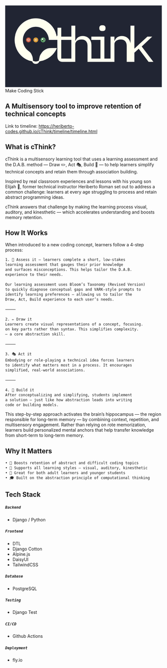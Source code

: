 ![cThink Logo](/timeline/img/cthinkreadme.png)
<br>
Make Coding Stick

## A Multisensory tool to improve retention of technical concepts
Link to timeline: https://heriberto-codes.github.io/cThink/timeline/timeline.html

## What is cThink?
cThink is a multisensory learning tool that uses a learning assessment and the D.A.B. method — Draw ✏️, Act 🎭, Build 🔧 — to help learners simplify technical concepts and retain them through association building.

Inspired by real classroom experiences and lessons with his young son Elijah 👶, former technical instructor Heriberto Roman set out to address a common challenge: learners at every age struggling to process and retain abstract programming ideas.

cThink answers that challenge by making the learning process visual, auditory, and kinesthetic — which accelerates understanding and boosts memory retention.

## How It Works
When introduced to a new coding concept, learners follow a 4-step process:

	1. 🧠 Assess it – learners complete a short, low-stakes 
	learning assessment that gauges their prior knowledge 
	and surfaces misconceptions. This helps tailor the D.A.B.   
	experience to their needs.

	Our learning assessment uses Bloom’s Taxonomy (Revised Version) 
	to quickly diagnose conceptual gaps and VARK-style prompts to 
	identify learning preferences — allowing us to tailor the 
	Draw, Act, Build experience to each user’s needs.

	⸻

	2. ✏️ Draw it
	Learners create visual representations of a concept, focusing. 
	on key parts rather than syntax. This simplifies complexity. 
	— a core abstraction skill.

	⸻

	3. 🎭 Act it
	Embodying or role-playing a technical idea forces learners 
	to identify what matters most in a process. It encourages 
	simplified, real-world associations.

	⸻

	4. 🔧 Build it
	After conceptualizing and simplifying, students implement 
	a solution — just like how abstraction leads into writing 
	code or building models.

This step-by-step approach activates the brain’s hippocampus — the region responsible for long-term memory — by combining context, repetition, and multisensory engagement. Rather than relying on rote memorization, learners build personalized mental anchors that help transfer knowledge from short-term to long-term memory.

## Why It Matters
	• 🚀 Boosts retention of abstract and difficult coding topics
	• 🧠 Supports all learning styles — visual, auditory, kinesthetic
	• 🧒 Great for both adult learners and younger students
	• 🎓 Built on the abstraction principle of computational thinking


## Tech Stack
##### ```Backend```
- Django / Python

##### ```Frontend```
- DTL
- Django Cotton
- Alpine.js
- DaisyUI
- TailwindCSS

##### ```Database```
- PostgreSQL


##### ```Testing```
- Django Test


##### ```CI/CD```
- Github Actions

##### ```Deployment```
- fly.io
